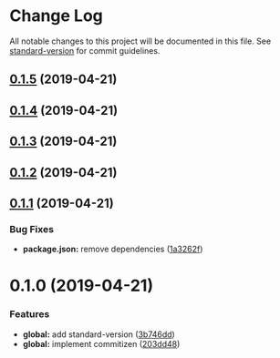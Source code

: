# Change Log

All notable changes to this project will be documented in this file. See [standard-version](https://github.com/conventional-changelog/standard-version) for commit guidelines.

## [0.1.5](https://github.com/KevinMind/rollup-starter-lib/compare/v0.1.4...v0.1.5) (2019-04-21)



## [0.1.4](https://github.com/KevinMind/rollup-starter-lib/compare/v0.1.3...v0.1.4) (2019-04-21)



## [0.1.3](https://github.com/KevinMind/rollup-starter-lib/compare/v0.1.2...v0.1.3) (2019-04-21)



## [0.1.2](https://github.com/KevinMind/rollup-starter-lib/compare/v0.1.1...v0.1.2) (2019-04-21)



## [0.1.1](https://github.com/KevinMind/rollup-starter-lib/compare/v0.1.0...v0.1.1) (2019-04-21)


### Bug Fixes

* **package.json:** remove dependencies ([1a3262f](https://github.com/KevinMind/rollup-starter-lib/commit/1a3262f))



# 0.1.0 (2019-04-21)


### Features

* **global:** add standard-version ([3b746dd](https://github.com/KevinMind/rollup-starter-lib/commit/3b746dd))
* **global:** implement commitizen ([203dd48](https://github.com/KevinMind/rollup-starter-lib/commit/203dd48))
